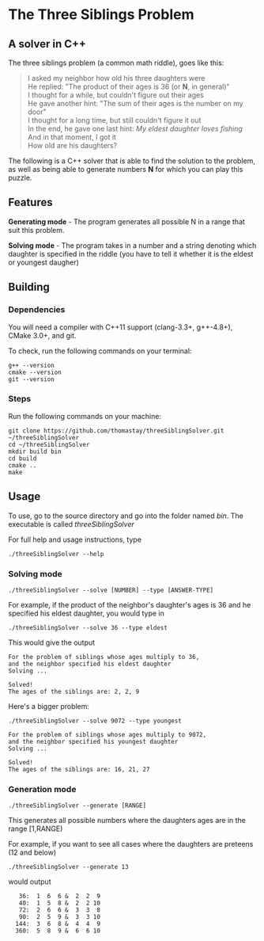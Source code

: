 # The Three Siblings Problem
## A solver in C++

The three siblings problem (a common math riddle), goes like this:
> I asked my neighbor how old his three daughters were  
> He replied: "The product of their ages is 36 (or **N**, in general)"  
> I thought for a while, but couldn't figure out their ages  
> He gave another hint: "The sum of their ages is the number on my door"  
> I thought for a long time, but still couldn't figure it out  
> In the end, he gave one last hint: *My eldest daughter loves fishing*  
> And in that moment, I got it  
> How old are his daughters?  

The following is a C++ solver that is able to find the solution to the problem, as well as being able to generate numbers **N** for which you can play this puzzle.

## Features
**Generating mode** - The program generates all possible N in a range that suit this problem.

**Solving mode** - The program takes in a number and a string denoting which daughter is specified in the riddle (you have to tell it whether it is the eldest or youngest daugher)

## Building

### Dependencies
You will need a compiler with C++11 support (clang-3.3+, g++-4.8+), CMake 3.0+, and git.

To check, run the following commands on your terminal:
```
g++ --version
cmake --version
git --version
```

### Steps
Run the following commands on your machine:
```
git clone https://github.com/thomastay/threeSiblingSolver.git ~/threeSiblingSolver
cd ~/threeSiblingSolver
mkdir build bin
cd build
cmake ..
make
```

## Usage
To use, go to the source directory and go into the folder named *bin*. The executable is called *threeSiblingSolver*

For full help and usage instructions, type
```
./threeSiblingSolver --help
```

### Solving mode
```
./threeSiblingSolver --solve [NUMBER] --type [ANSWER-TYPE]
```

For example, if the product of the neighbor's daughter's ages is 36 and he specified his eldest daughter, you would type in

```
./threeSiblingSolver --solve 36 --type eldest
```

This would give the output
```
For the problem of siblings whose ages multiply to 36,
and the neighbor specified his eldest daughter
Solving ...

Solved!
The ages of the siblings are: 2, 2, 9
```

Here's a bigger problem:
```
./threeSiblingSolver --solve 9072 --type youngest

For the problem of siblings whose ages multiply to 9072,
and the neighbor specified his youngest daughter
Solving ...

Solved!
The ages of the siblings are: 16, 21, 27
```

### Generation mode
```
./threeSiblingSolver --generate [RANGE]
```

This generates all possible numbers where the daughters ages are in the range [1,RANGE)

For example, if you want to see all cases where the daughters are preteens (12 and below)


```
./threeSiblingSolver --generate 13
```

would output

```
   36:  1  6  6 &  2  2  9
   40:  1  5  8 &  2  2 10
   72:  2  6  6 &  3  3  8
   90:  2  5  9 &  3  3 10
  144:  3  6  8 &  4  4  9
  360:  5  8  9 &  6  6 10
```
